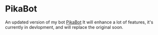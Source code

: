 # PikaBot

An updated version of my bot [PikaBot](https://github.com/Aryan10/PublicPikaBot)
It will enhance a lot of features,
it's currently in devlopment, and will replace the original soon.
